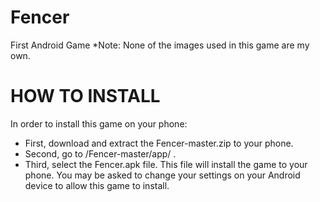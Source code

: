 # Fencer
First Android Game
*Note: None of the images used in this game are my own.
# HOW TO INSTALL
In order to install this game on your phone:
 * First, download and extract the Fencer-master.zip to your phone.
 * Second, go to /Fencer-master/app/ .
 * Third, select the Fencer.apk file. This file will install the game to your phone.
You may be asked to change your settings on your Android device to allow this game to install.
